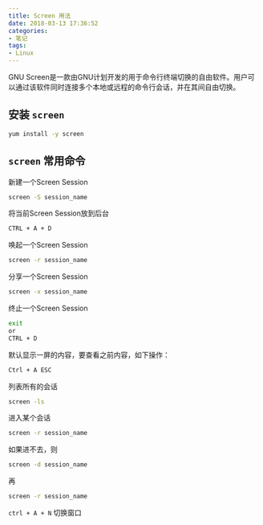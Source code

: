```yaml
---
title: Screen 用法
date: 2018-03-13 17:36:52
categories:
- 笔记
tags:
- Linux
---
```


GNU Screen是一款由GNU计划开发的用于命令行终端切换的自由软件。用户可以通过该软件同时连接多个本地或远程的命令行会话，并在其间自由切换。

<!-- more -->

<!-- toc -->

## 安装 `screen`

```sh
yum install -y screen
```

## `screen` 常用命令

新建一个Screen Session

```sh
screen -S session_name
```

将当前Screen Session放到后台

```sh
CTRL + A + D
```

唤起一个Screen Session

```sh
screen -r session_name
```

分享一个Screen Session

```sh
screen -x session_name
```

终止一个Screen Session

```sh
exit
or
CTRL + D
```

默认显示一屏的内容，要查看之前内容，如下操作：

```sh
Ctrl + A ESC
```

列表所有的会话

```sh
screen -ls
```

进入某个会话

```sh
screen -r session_name
```

如果进不去，则

```sh
screen -d session_name
```

再

```sh
screen -r session_name
```

`ctrl + A + N` 切换窗口
